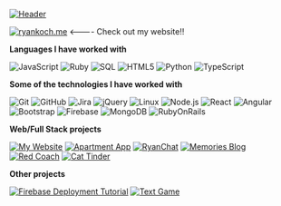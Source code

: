 [![Header](https://github.com/ryankoch13/ryankoch13/master/profile.gif)](ryankoch.me)

[![ryankoch.me](https://img.shields.io/badge/-RYANKOCH.ME-000000?style=for-the-badge&logo=react&logoColor=white)](ryankoch.me) <---- Check out my website!!

**Languages I have worked with**

![JavaScript](https://img.shields.io/badge/-JavaScript-000000?style=flat&logo=javascript)
![Ruby](https://img.shields.io/badge/-Ruby-000000?style=flat&logo=Ruby&logoColor=8B0000)
![SQL](https://img.shields.io/badge/-SQL-000000?style=flat&logo=MySQL)
![HTML5](https://img.shields.io/badge/-HTML5-000000?style=flat&logo=HTML5)
![Python](https://img.shields.io/badge/-Python-000000?style=flat&logo=python)
![TypeScript](https://img.shields.io/badge/-TypeScript-000000?style=flat&logo=typescript&logoColor=007ACC)

**Some of the technologies I have worked with**

![Git](https://img.shields.io/badge/-Git-000000?style=flat&logo=git&logoColor=F05032)
![GitHub](https://img.shields.io/badge/-GitHub-000000?style=flat&logo=github&logoColor=FFFFFF)
![Jira](https://img.shields.io/badge/-Jira-000000?style=flat&logo=jira-software&logoColor=white&logoColor=0052CC)
![jQuery](https://img.shields.io/badge/-jQuery-000000?style=flat&logo=jQuery&logoColor=0769AD)
![Linux](https://img.shields.io/badge/-Linux-000000?style=flat&logo=linux&logoColor=FCC624)
![Node.js](https://img.shields.io/badge/-Node.js-000000?style=flat&logo=node.js&logoColor=339933)
![React](https://img.shields.io/badge/-React-000000?style=flat&logo=React&logoColor=61DAFB)
![Angular](https://img.shields.io/badge/-Spring-000000?style=flat&logo=Angular&logoColor=B22222)
![Bootstrap](https://img.shields.io/badge/-TCP/IP-000000?style=flat&logo=bootstrap&logoColor=800080)
![Firebase](https://img.shields.io/badge/-XCode-000000?style=flat&logo=Google&logoColor=0000CD)
![MongoDB](https://img.shields.io/badge/-MongoDB-000000?style=flat&logo=MongoDB&logoColor=32CD32)
![RubyOnRails](https://img.shields.io/badge/-RubyOnRails-000000?style=flat&logo=Ruby&logoColor=8B0000)


**Web/Full Stack projects**

[![My Website](https://img.shields.io/badge/-%F0%9F%99%88_My_Website-000000?style=flat)](https://github.com/ryankoch13/ryankoch13.github.io)
[![Apartment App](https://img.shields.io/badge/-🏠_Apartment_App-000000?style=flat)](https://github.com/ryankoch13/apartment-app-ryankoch13)
[![RyanChat](https://img.shields.io/badge/-📱_RyanChat-B8860B?style=flat)](https://github.com/adamalston/Summarizer)
[![Memories Blog](https://img.shields.io/badge/-📰_Memories_Blog-000000?style=flat)](https://github.com/ryankoch13/MERN-App)
[![Red Coach](https://img.shields.io/badge/-🚀_RedCoach_E_Commerce-000000?style=flat)](https://github.com/ryankoch13/redcoach_e_commerce)
[![Cat Tinder](https://img.shields.io/badge/-🐱_Cat_Tinder-000000?style=flat)](https://github.com/ryankoch13/cat-tinder-frontend-maine-coon)

**Other projects**

[![Firebase Deployment Tutorial](https://img.shields.io/badge/-🔥_Firebase_Deployment_Tutorial-000000?style=flat)](https://www.youtube.com/watch?v=bBuLuM-C6nQ)
[![Text Game](https://img.shields.io/badge/-📧_Parthenon_Text_Game-000000?style=flat)](https://github.com/ryankoch13/text-based-game-parthenon)